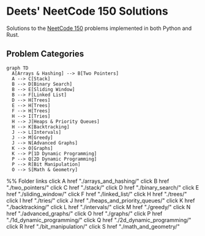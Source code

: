# Deets' NeetCode 150 Solutions
Solutions to the [NeetCode 150](https://neetcode.io/roadmap) problems implemented in both Python and Rust.

## Problem Categories
```mermaid
graph TD
  A[Arrays & Hashing] --> B[Two Pointers]
  A --> C[Stack]
  B --> D[Binary Search]
  B --> E[Sliding Window]
  B --> F[Linked List]
  D --> H[Trees]
  E --> H[Trees]
  F --> H[Trees]
  H --> I[Tries]
  H --> J[Heaps & Priority Queues]
  H --> K[Backtracking]
  J --> L[Intervals]
  J --> M[Greedy]
  J --> N[Advanced Graphs]
  K --> O[Graphs]
  K --> P[1D Dynamic Programming]
  P --> Q[2D Dynamic Programming]
  P --> R[Bit Manipulation]
  O --> S[Math & Geometry]
```

<!-- Link folders to graph nodes -->
%% Folder links
click A href "./arrays_and_hashing/"
click B href "./two_pointers/"
click C href "./stack/"
click D href "./binary_search/"
click E href "./sliding_window/"
click F href "./linked_list/"
click H href "./trees/"
click I href "./tries/"
click J href "./heaps_and_priority_queues/"
click K href "./backtracking/"
click L href "./intervals/"
click M href "./greedy/"
click N href "./advanced_graphs/"
click O href "./graphs/"
click P href "./1d_dynamic_programming/"
click Q href "./2d_dynamic_programming/"
click R href "./bit_manipulation/"
click S href "./math_and_geometry/"
```